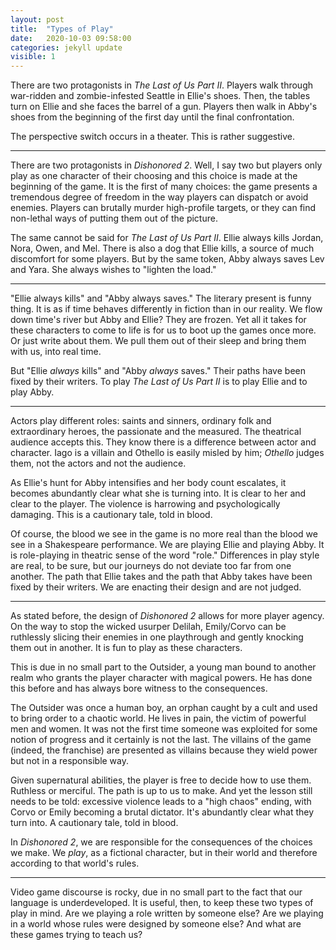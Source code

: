 ```yaml
---
layout: post
title:  "Types of Play"
date:   2020-10-03 09:58:00
categories: jekyll update
visible: 1
---
```


There are two protagonists in *The Last of Us Part II*. Players walk through war-ridden and zombie-infested Seattle in Ellie's shoes. Then, the tables turn on Ellie and she faces the barrel of a gun. Players then walk in Abby's shoes from the beginning of the first day until the final confrontation.

The perspective switch occurs in a theater. This is rather suggestive.

* * *

There are two protagonists in *Dishonored 2*. Well, I say two but players only play as one character of their choosing and this choice is made at the beginning of the game. It is the first of many choices: the game presents a tremendous degree of freedom in the way players can dispatch or avoid enemies. Players can brutally murder high-profile targets, or they can find non-lethal ways of putting them out of the picture.

The same cannot be said for *The Last of Us Part II*. Ellie always kills Jordan, Nora, Owen, and Mel. There is also a dog that Ellie kills, a source of much discomfort for some players. But by the same token, Abby always saves Lev and Yara. She always wishes to "lighten the load."

* * *

"Ellie always kills" and "Abby always saves." The literary present is funny thing. It is as if time behaves differently in fiction than in our reality. We flow down time's river but Abby and Ellie? They are frozen. Yet all it takes for these characters to come to life is for us to boot up the games once more. Or just write about them. We pull them out of their sleep and bring them with us, into real time.

But "Ellie *always* kills" and "Abby *always* saves." Their paths have been fixed by their writers. To play *The Last of Us Part II* is to play Ellie and to play Abby.

* * *

Actors play different roles: saints and sinners, ordinary folk and extraordinary heroes, the passionate and the measured. The theatrical audience accepts this. They know there is a difference between actor and character. Iago is a villain and Othello is easily misled by him; *Othello* judges them, not the actors and not the audience.

As Ellie's hunt for Abby intensifies and her body count escalates, it becomes abundantly clear what she is turning into. It is clear to her and clear to the player. The violence is harrowing and psychologically damaging. This is a cautionary tale, told in blood.

Of course, the blood we see in the game is no more real than the blood we see in a Shakespeare performance. We are playing Ellie and playing Abby. It is role-playing in theatric sense of the word "role." Differences in play style are real, to be sure, but our journeys do not deviate too far from one another. The path that Ellie takes and the path that Abby takes have been fixed by their writers. We are enacting their design and are not judged.

* * *

As stated before, the design of *Dishonored 2* allows for more player agency. On the way to stop the wicked usurper Delilah, Emily/Corvo can be ruthlessly slicing their enemies in one playthrough and gently knocking them out in another. It is fun to play as these characters.

This is due in no small part to the Outsider, a young man bound to another realm who grants the player character with magical powers. He has done this before and has always bore witness to the consequences.

The Outsider was once a human boy, an orphan caught by a cult and used to bring order to a chaotic world. He lives in pain, the victim of powerful men and women. It was not the first time someone was exploited for some notion of progress and it certainly is not the last. The villains of the game (indeed, the franchise) are presented as villains because they wield power but not in a responsible way.

Given supernatural abilities, the player is free to decide how to use them. Ruthless or merciful. The path is up to us to make. And yet the lesson still needs to be told: excessive violence leads to a "high chaos" ending, with Corvo or Emily becoming a brutal dictator. It's abundantly clear what they turn into. A cautionary tale, told in blood.

In *Dishonored 2*, we are responsible for the consequences of the choices we make. We *play*, as a fictional character, but in their world and therefore according to that world's rules.

* * *

Video game discourse is rocky, due in no small part to the fact that our language is underdeveloped. It is useful, then, to keep these two types of play in mind. Are we playing a role written by someone else? Are we playing in a world whose rules were designed by someone else? And what are these games trying to teach us?